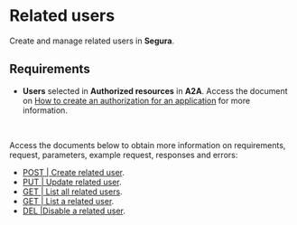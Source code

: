# Related users

Create and manage related users in  **Segura**.

## Requirements
- **Users** selected in **Authorized resources** in **A2A**. Access the document on [How to create an authorization for an application](/v4/docs/how-to-manage-authorizations-in-a2a) for more information.
<br>

Access the documents below to obtain more information on requirements, request, parameters, example request, responses and errors:  
- [POST | Create related user](/v4/docs/api-post-create-related-user).
- [PUT | Update related user](/v4/docs/api-put-update-related-user).
- [GET | List all related users](/v4/docs/api-get-list-all-related-users).
- [GET | List a related user](/v4/docs/api-get-list-a-related-user).
- [DEL |Disable a related user](/v4/docs/api-del-disable-related-user).



